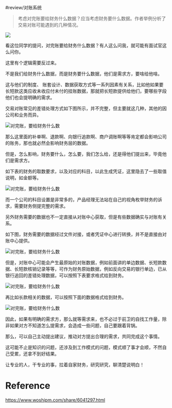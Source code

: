 #review/对账系统 
> 考虑对完账要给财务什么数据？应当考虑财务要什么数据。作者举例分析了交易对账可能遇到的几种情况。

![](https://image.yunyingpai.com/wp/2024/04/TouZ4SEUkR82yKXnc4Mn.png)

看这位同学的提问，对完账要给财务什么数据？有人这么问我，就可能有面试官这么问你。

这里有个逻辑需要反过来。

不是我们给财务什么数据，而是财务要什么数据，他们是需求方，要啥给他啥。

这与他们的制度、 账套设计、数据获取方式等一系列因素有关系，比如他如果要长短款这类应收未收应付未付的挂账数据，那就把长短款提供给他们，要哪些字段他们也会提明确的需求。

交易对账常见的差错处理方式如下图所示，并不完整，但主要就这几种，其他的因公司和业务而异。

![对完账，要给财务什么数](https://image.yunyingpai.com/wp/2024/04/MJcMaudqKa96sigAyW68.png "对完账，要给财务什么数")

那么这里面的补单啊、退款啊、向银行追款啊、商户调账啊等等肯定都会影响公司的账务，那也就必然会影响财务层的数据。

但是，怎么影响，财务要什么，怎么要，我们怎么给，还是得他们提出来，毕竟他们是需求方。

如下表的财务的取数要求，以及对应的科目，以此生成凭证，这里隐去了一些取值说明，如金额等。

![对完账，要给财务什么数](https://image.yunyingpai.com/wp/2024/04/rN4lPrOKMSk7JirIN6Z0.png "对完账，要给财务什么数")

而一个公司的科目设置是非常多的，产品经理无法站在自己的视角枚举财务的诉求，需要财务侧提完整的需求。

另外财务需要的数据也不一定直接从对账中心获取，但是有些数据确实与对账有关系。

如下图，财务需要的数据经过文件对接，或者凭证中心进行转换，并不是直接由对账中心提供。

![对完账，要给财务什么数](https://image.yunyingpai.com/wp/2024/04/SP6u0tIpmdpmN7ZyPJVK.png "对完账，要给财务什么数")

但是，对账中心可能会产生最原始的对账数据，例如前面讲的单边数据、长短款数据、长短款核销记录等等，可作为财务原始数据，例如反向交易的银行单边，已从银行追回的差错处理数据，可以按照下表要求格式给到财务。

![对完账，要给财务什么数](https://image.yunyingpai.com/wp/2024/04/UlLPwQJHy9KkPAFTVo9C.png "对完账，要给财务什么数")

再比如长款相关的数据，可以按照下面的数据格式给到财务。

![对完账，要给财务什么数](https://image.yunyingpai.com/wp/2024/04/kFZKduKtVPzRVVFtolMu.png "对完账，要给财务什么数")

因此，如果有明确的需求方，那么就等需求来，也不必过于前卫的自找工作量，除非如果对方不知道怎么提需求，会造成一些问题，自己要跟着背锅。

那么，可以自己主动提出建议，推动对方提出合理的需求，共同完成这个事情。

这可能不止是知识的问题，还涉及到工作模式的问题，模式顺了事才会顺，不然自己受累，还拿不到好结果。

让专业的人，干专业的事，拉着自家财务，研究研究，聊清楚说明白！
# Reference
https://www.woshipm.com/share/6041297.html